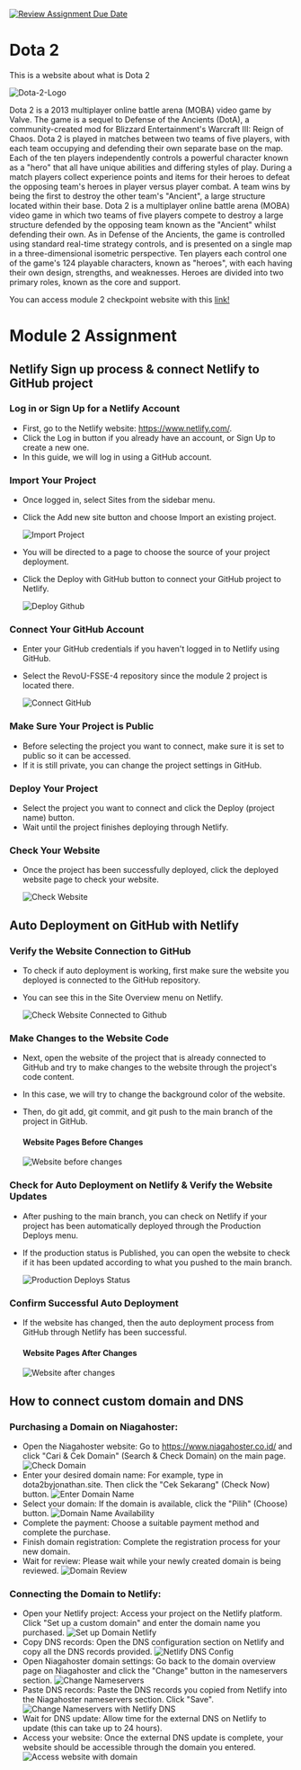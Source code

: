 [![Review Assignment Due Date](https://classroom.github.com/assets/deadline-readme-button-24ddc0f5d75046c5622901739e7c5dd533143b0c8e959d652212380cedb1ea36.svg)](https://classroom.github.com/a/-vSzXkEt)

# Dota 2

This is a website about what is Dota 2

![Dota-2-Logo](./img/dota-2-logo.png)

Dota 2 is a 2013 multiplayer online battle arena (MOBA) video game by Valve. The game is a sequel to Defense of the Ancients (DotA), a community-created mod for Blizzard Entertainment's Warcraft III: Reign of Chaos. Dota 2 is played in matches between two teams of five players, with each team occupying and defending their own separate base on the map. Each of the ten players independently controls a powerful character known as a "hero" that all have unique abilities and differing styles of play. During a match players collect experience points and items for their heroes to defeat the opposing team's heroes in player versus player combat. A team wins by being the first to destroy the other team's "Ancient", a large structure located within their base. Dota 2 is a multiplayer online battle arena (MOBA) video game in which two teams of five players compete to destroy a large structure defended by the opposing team known as the "Ancient" whilst defending their own. As in Defense of the Ancients, the game is controlled using standard real-time strategy controls, and is presented on a single map in a three-dimensional isometric perspective. Ten players each control one of the game's 124 playable characters, known as "heroes", with each having their own design, strengths, and weaknesses. Heroes are divided into two primary roles, known as the core and support.

You can access module 2 checkpoint website with this [link!](https://jonathanportfolio.site/)

# Module 2 Assignment

## Netlify Sign up process & connect Netlify to GitHub project

### Log in or Sign Up for a Netlify Account

- First, go to the Netlify website: https://www.netlify.com/.
- Click the Log in button if you already have an account, or Sign Up to create a new one.
- In this guide, we will log in using a GitHub account.

### Import Your Project

- Once logged in, select Sites from the sidebar menu.
- Click the Add new site button and choose Import an existing project.

  ![Import Project](./img/import-project.png)

- You will be directed to a page to choose the source of your project deployment.
- Click the Deploy with GitHub button to connect your GitHub project to Netlify.

  ![Deploy Github](./img/deploy-github.png)

### Connect Your GitHub Account

- Enter your GitHub credentials if you haven't logged in to Netlify using GitHub.
- Select the RevoU-FSSE-4 repository since the module 2 project is located there.

  ![Connect GitHub](./img/connect-github.png)

### Make Sure Your Project is Public

- Before selecting the project you want to connect, make sure it is set to public so it can be accessed.
- If it is still private, you can change the project settings in GitHub.

### Deploy Your Project

- Select the project you want to connect and click the Deploy (project name) button.
- Wait until the project finishes deploying through Netlify.

### Check Your Website

- Once the project has been successfully deployed, click the deployed website page to check your website.

  ![Check Website](./img/check-website.png)

## Auto Deployment on GitHub with Netlify

### Verify the Website Connection to GitHub

- To check if auto deployment is working, first make sure the website you deployed is connected to the GitHub repository.
- You can see this in the Site Overview menu on Netlify.

  ![Check Website Connected to Github](./img/auto-deploy-1.png)

### Make Changes to the Website Code

- Next, open the website of the project that is already connected to GitHub and try to make changes to the website through the project's code content.
- In this case, we will try to change the background color of the website.
- Then, do git add, git commit, and git push to the main branch of the project in GitHub.

  #### Website Pages Before Changes

  ![Website before changes](./img/auto-deploy-2.png)

### Check for Auto Deployment on Netlify & Verify the Website Updates

- After pushing to the main branch, you can check on Netlify if your project has been automatically deployed through the Production Deploys menu.
- If the production status is Published, you can open the website to check if it has been updated according to what you pushed to the main branch.

  ![Production Deploys Status](./img/auto-deploy-4.png)

### Confirm Successful Auto Deployment

- If the website has changed, then the auto deployment process from GitHub through Netlify has been successful.
  #### Website Pages After Changes
  ![Website after changes](./img/auto-deploy-3.png)

## How to connect custom domain and DNS

### Purchasing a Domain on Niagahoster:

- Open the Niagahoster website: Go to https://www.niagahoster.co.id/ and click "Cari & Cek Domain" (Search & Check Domain) on the main page.
  ![Check Domain](./img/domain-1.png)
- Enter your desired domain name: For example, type in dota2byjonathan.site. Then click the "Cek Sekarang" (Check Now) button.
  ![Enter Domain Name](./img/domain-2.png)
- Select your domain: If the domain is available, click the "Pilih" (Choose) button.
  ![Domain Name Availability](./img/domain-3.png)
- Complete the payment: Choose a suitable payment method and complete the purchase.
- Finish domain registration: Complete the registration process for your new domain.
- Wait for review: Please wait while your newly created domain is being reviewed.
  ![Domain Review](./img/domain-4.png)

### Connecting the Domain to Netlify:

- Open your Netlify project: Access your project on the Netlify platform. Click "Set up a custom domain" and enter the domain name you purchased.
  ![Set up Domain Netlify](./img/domain-5.png)
- Copy DNS records: Open the DNS configuration section on Netlify and copy all the DNS records provided.
  ![Netlify DNS Config](./img/domain-6.png)
- Open Niagahoster domain settings: Go back to the domain overview page on Niagahoster and click the "Change" button in the nameservers section.
  ![Change Nameservers](./img/domain-7.png)
- Paste DNS records: Paste the DNS records you copied from Netlify into the Niagahoster nameservers section. Click "Save".
  ![Change Nameservers with Netlify DNS](./img/domain-8.png)
- Wait for DNS update: Allow time for the external DNS on Netlify to update (this can take up to 24 hours).
- Access your website: Once the external DNS update is complete, your website should be accessible through the domain you entered.
  ![Access website with domain](./img/domain-9.png)
